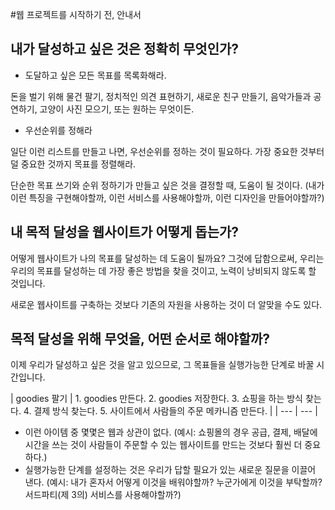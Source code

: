 #웹 프로젝트를 시작하기 전, 안내서

## 내가 달성하고 싶은 것은 정확히 무엇인가?

- 도달하고 싶은 모든 목표를 목록화해라.

돈을 벌기 위해 물건 팔기, 정치적인 의견 표현하기, 새로운 친구 만들기, 음악가들과 공연하기, 고양이 사진 모으기, 또는 원하는 무엇이든.

- 우선순위를 정해라

일단 이런 리스트를 만들고 나면, 우선순위를 정하는 것이 필요하다. 가장 중요한 것부터 덜 중요한 것까지 목표를 정렬해라.

단순한 목표 쓰기와 순위 정하기가 만들고 싶은 것을 결정할 때, 도움이 될 것이다. (내가 이런 특징을 구현해야할까, 이런 서비스를 사용해야할까, 이런 디자인을 만들어야할까?)

## 내 목적 달성을 웹사이트가 어떻게 돕는가?

어떻게 웹사이트가 나의 목표를 달성하는 데 도움이 될까요? 그것에 답함으로써, 우리는 우리의 목표를 달성하는 데 가장 좋은 방법을 찾을 것이고, 노력이 낭비되지 않도록 할 것입니다.

새로운 웹사이트를 구축하는 것보다 기존의 자원을 사용하는 것이 더 알맞을 수도 있다.

## 목적 달성을 위해 무엇을, 어떤 순서로 해야할까?

이제 우리가 달성하고 싶은 것을 알고 있으므로, 그 목표들을 실행가능한 단계로 바꿀 시간입니다.

| goodies 팔기 | 1. goodies 만든다.
2. goodies 저장한다.
3. 쇼핑을 하는 방식 찾는다.
4. 결제 방식 찾는다.
5. 사이트에서 사람들의 주문 메카니즘 만든다. |
| --- | --- |

- 이런 아이템 중 몇몇은 웹과 상관이 없다. (예시: 쇼핑몰의 경우 공급, 결제, 배달에 시간을 쓰는 것이 사람들이 주문할 수 있는 웹사이트를 만드는 것보다 훨씬 더 중요하다.)
- 실행가능한 단계를 설정하는 것은 우리가 답할 필요가 있는 새로운 질문을 이끌어 낸다. (예시:  내가 혼자서 어떻게 이것을 배워야할까? 누군가에게 이것을 부탁할까? 서드파티(제 3의) 서비스를 사용해야할까?)
